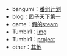 * bangumi：[番组计划](https://kdocs.cn/l/sv1ynrtzVoge)
* blog：[团子天下第一](https://xn--4gqva209dwmcyydi46e.com/)
* game：[假的steam](https://sbeam3014.lofter.com/)
* Tumblr1：[img](https://ix3014.tumblr.com/)
* Tumblr1：[project](https://sfhj.tumblr.com/)
* other：[其他](https://mubu.com/doc/ohi7iYuhSQ)

